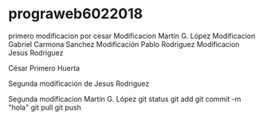 ﻿# prograweb6022018
primero modificacion por cesar
Modificacion Martín G. López
Modificacion Gabriel Carmona Sanchez
Modificación Pablo Rodriguez
Modificacion Jesus Rodriguez


César Primero Huerta

Segunda modificacion de Jesus Rodriguez

Segunda modificacion Martin G. López
git status
git add
git commit -m "hola"
git pull
git push